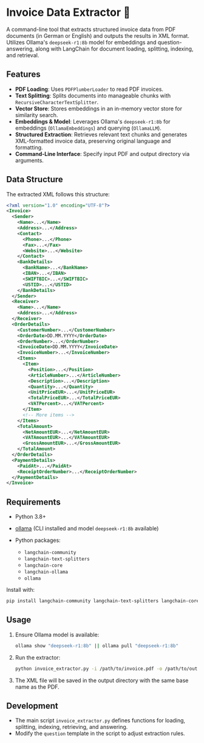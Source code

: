 # Invoice Data Extractor 📄

A command-line tool that extracts structured invoice data from PDF documents (in German or English) and outputs the results in XML format. Utilizes Ollama's `deepseek-r1:8b` model for embeddings and question-answering, along with LangChain for document loading, splitting, indexing, and retrieval.

## Features

* **PDF Loading**: Uses `PDFPlumberLoader` to read PDF invoices.
* **Text Splitting**: Splits documents into manageable chunks with `RecursiveCharacterTextSplitter`.
* **Vector Store**: Stores embeddings in an in-memory vector store for similarity search.
* **Embeddings & Model**: Leverages Ollama's `deepseek-r1:8b` for embeddings (`OllamaEmbeddings`) and querying (`OllamaLLM`).
* **Structured Extraction**: Retrieves relevant text chunks and generates XML-formatted invoice data, preserving original language and formatting.
* **Command-Line Interface**: Specify input PDF and output directory via arguments.

## Data Structure

The extracted XML follows this structure:

```xml
<?xml version="1.0" encoding="UTF-8"?>
<Invoice>
  <Sender>
    <Name>...</Name>
    <Address>...</Address>
    <Contact>
      <Phone>...</Phone>
      <Fax>...</Fax>
      <Website>...</Website>
    </Contact>
    <BankDetails>
      <BankName>...</BankName>
      <IBAN>...</IBAN>
      <SWIFTBIC>...</SWIFTBIC>
      <USTID>...</USTID>
    </BankDetails>
  </Sender>
  <Receiver>
    <Name>...</Name>
    <Address>...</Address>
  </Receiver>
  <OrderDetails>
    <CustomerNumber>...</CustomerNumber>
    <OrderDate>DD.MM.YYYY</OrderDate>
    <OrderNumber>...</OrderNumber>
    <InvoiceDate>DD.MM.YYYY</InvoiceDate>
    <InvoiceNumber>...</InvoiceNumber>
    <Items>
      <Item>
        <Position>...</Position>
        <ArticleNumber>...</ArticleNumber>
        <Description>...</Description>
        <Quantity>...</Quantity>
        <UnitPriceEUR>...</UnitPriceEUR>
        <TotalPriceEUR>...</TotalPriceEUR>
        <VATPercent>...</VATPercent>
      </Item>
      <!-- More items -->
    </Items>
    <TotalAmount>
      <NetAmountEUR>...</NetAmountEUR>
      <VATAmountEUR>...</VATAmountEUR>
      <GrossAmountEUR>...</GrossAmountEUR>
    </TotalAmount>
  </OrderDetails>
  <PaymentDetails>
    <PaidAt>...</PaidAt>
    <ReceiptOrderNumber>...</ReceiptOrderNumber>
  </PaymentDetails>
</Invoice>
```

## Requirements

* Python 3.8+
* [ollama](https://ollama.com/) (CLI installed and model `deepseek-r1:8b` available)
* Python packages:

  * `langchain-community`
  * `langchain-text-splitters`
  * `langchain-core`
  * `langchain-ollama`
  * `ollama`

Install with:

```bash
pip install langchain-community langchain-text-splitters langchain-core langchain-ollama ollama
```

## Usage

1. Ensure Ollama model is available:

   ```bash
   ollama show "deepseek-r1:8b" || ollama pull "deepseek-r1:8b"
   ```

2. Run the extractor:

   ```bash
   python invoice_extractor.py -i /path/to/invoice.pdf -o /path/to/output_dir
   ```

3. The XML file will be saved in the output directory with the same base name as the PDF.

## Development

* The main script `invoice_extractor.py` defines functions for loading, splitting, indexing, retrieving, and answering.
* Modify the `question` template in the script to adjust extraction rules.

